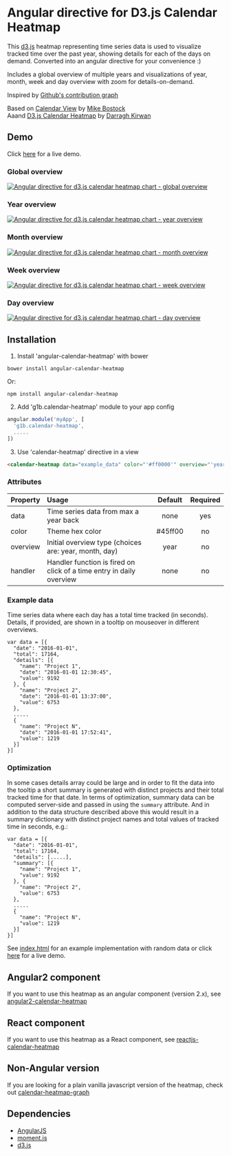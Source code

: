# Angular directive for D3.js Calendar Heatmap

This [d3.js](https://d3js.org/) heatmap representing time series data is used to visualize tracked time over the past year, showing details for each of the days on demand. Converted into an angular directive for your convenience :)  

Includes a global overview of multiple years and visualizations of year, month, week and day overview with zoom for details-on-demand.

Inspired by [Github's contribution graph](https://help.github.com/articles/viewing-contributions-on-your-profile/#contributions-calendar)

Based on [Calendar View](https://bl.ocks.org/mbostock/4063318) by [Mike Bostock](https://github.com/mbostock)  
Aaand [D3.js Calendar Heatmap](https://github.com/DKirwan/calendar-heatmap) by [Darragh Kirwan](https://github.com/DKirwan)

## Demo
Click <a href="https://rawgit.com/g1eb/angular-calendar-heatmap/master/" target="_blank">here</a> for a live demo.

### Global overview
[![Angular directive for d3.js calendar heatmap chart - global overview](https://raw.githubusercontent.com/g1eb/angular-calendar-heatmap/master/images/screenshot_global_overview.png)](https://rawgit.com/g1eb/angular-calendar-heatmap/master/)

### Year overview
[![Angular directive for d3.js calendar heatmap chart - year overview](https://raw.githubusercontent.com/g1eb/angular-calendar-heatmap/master/images/screenshot_year_overview.png)](https://rawgit.com/g1eb/angular-calendar-heatmap/master/)

### Month overview
[![Angular directive for d3.js calendar heatmap chart - month overview](https://raw.githubusercontent.com/g1eb/angular-calendar-heatmap/master/images/screenshot_month_overview.png)](https://rawgit.com/g1eb/angular-calendar-heatmap/master/)

### Week overview
[![Angular directive for d3.js calendar heatmap chart - week overview](https://raw.githubusercontent.com/g1eb/angular-calendar-heatmap/master/images/screenshot_week_overview.png)](https://rawgit.com/g1eb/angular-calendar-heatmap/master/)

### Day overview
[![Angular directive for d3.js calendar heatmap chart - day overview](https://raw.githubusercontent.com/g1eb/angular-calendar-heatmap/master/images/screenshot_day_overview.png)](https://rawgit.com/g1eb/angular-calendar-heatmap/master/)

## Installation

1) Install 'angular-calendar-heatmap' with bower

```
bower install angular-calendar-heatmap
```

Or:

```
npm install angular-calendar-heatmap
```

2) Add 'g1b.calendar-heatmap' module to your app config


```javascript
angular.module('myApp', [
  'g1b.calendar-heatmap',
  .....
])
```

3) Use 'calendar-heatmap' directive in a view

```html
<calendar-heatmap data="example_data" color="'#ff0000'" overview="'year'" handler="print"></calendar-heatmap>
```

### Attributes

|Property        | Usage           | Default  | Required |
|:------------- |:-------------|:-----:|:-----:|
| data | Time series data from max a year back | none | yes |
| color | Theme hex color | #45ff00 | no |
| overview | Initial overview type (choices are: year, month, day) | year | no |
| handler | Handler function is fired on click of a time entry in daily overview | none | no |

### Example data

Time series data where each day has a total time tracked (in seconds).  
Details, if provided, are shown in a tooltip on mouseover in different overviews.

```
var data = [{
  "date": "2016-01-01",
  "total": 17164,
  "details": [{
    "name": "Project 1",
    "date": "2016-01-01 12:30:45",
    "value": 9192
  }, {
    "name": "Project 2",
    "date": "2016-01-01 13:37:00",
    "value": 6753
  },
  .....
  {
    "name": "Project N",
    "date": "2016-01-01 17:52:41",
    "value": 1219
  }]
}]
```

### Optimization

In some cases details array could be large and in order to fit the data into the tooltip a short summary is generated with distinct projects and their total tracked time for that date.
In terms of optimization, summary data can be computed server-side and passed in using the ```summary``` attribute.
And in addition to the data structure described above this would result in a summary dictionary with distinct project names and total values of tracked time in seconds, e.g.:

```
var data = [{
  "date": "2016-01-01",
  "total": 17164,
  "details": [.....],
  "summary": [{
    "name": "Project 1",
    "value": 9192
  }, {
    "name": "Project 2",
    "value": 6753
  },
  .....
  {
    "name": "Project N",
    "value": 1219
  }]
}]
```

See [index.html](https://github.com/g1eb/angular-calendar-heatmap/blob/master/index.html) for an example implementation with random data or click <a href="https://rawgit.com/g1eb/angular-calendar-heatmap/master/" target="_blank">here</a> for a live demo.

## Angular2 component

If you want to use this heatmap as an angular component (version 2.x), see [angular2-calendar-heatmap](https://github.com/g1eb/angular2-calendar-heatmap)

## React component

If you want to use this heatmap as a React component, see [reactjs-calendar-heatmap](https://github.com/g1eb/reactjs-calendar-heatmap)

## Non-Angular version

If you are looking for a plain vanilla javascript version of the heatmap, check out [calendar-heatmap-graph](https://github.com/g1eb/calendar-heatmap)

## Dependencies

* [AngularJS](https://angularjs.org/)
* [moment.js](https://momentjs.com/)
* [d3.js](https://d3js.org/)
